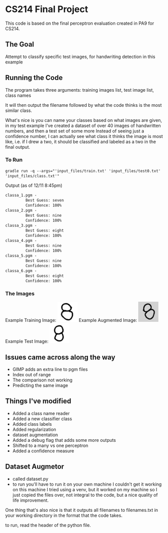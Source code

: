 # CS214 Final Project
This code is based on the final perceptron evaluation created in PA9 for CS214. 

## The Goal
Attempt to classify specific test images, for handwriting detection in this example

## Running the Code
The program takes three arguments: training images list, test image list, class names

It will then output the filename followed by what the code thinks is the most similar class.

What's nice is you can name your classes based on what images are given, in my test example
I've created a dataset of over 40 images of handwritten numbers, and then a test set of some more
Instead of seeing just a confidence number, I can actually see what class it thinks the image
is most like, i.e. if I drew a two, it should be classified and labeled as a two in the final output.

### To Run
```
gradle run -q --args="'input_files/train.txt' 'input_files/test0.txt' 'input_files/class.txt'"
```
Output (as of 12/11 8:45pm)
```
classa_1.pgm - 
         Best Guess: seven
         Confidence: 100%
classa_2.pgm - 
         Best Guess: nine
         Confidence: 100%
classa_3.pgm - 
         Best Guess: eight
         Confidence: 100%
classa_4.pgm - 
         Best Guess: nine
         Confidence: 100%
classa_5.pgm - 
         Best Guess: nine
         Confidence: 100%
classa_6.pgm - 
         Best Guess: eight
         Confidence: 100%
```
### The Images
Example Training Image:
![number](.github/class8_4.png?raw=true "class8_4.pgm")
Example Augmented Image:
![number](.github/class8_4_aug_5.png?raw=true "class8_4_aug_5.pgm")
Example Test Image:
![number](.github/classa_17.png?raw=true "classa_17.pgm")

## Issues came across along the way
- GIMP adds an extra line to pgm files
- Index out of range
- The comparison not working
- Predicting the same image

## Things I've modified
- Added a class name reader
- Added a new classifier class
- Added class labels
- Added regularization
- dataset augmentation
- Added a debug flag that adds some more outputs
- Shifted to a many vs one perceptron
- Added a confidence measure

## Dataset Augmetor
- called dataset.py
- to run you'll have to run it on your own machine I couldn't get it working on this machine
I tried using a venv, but it worked on my machine so I just copied the files over, not integral
to the code, but a nice quality of life improvement.

One thing that's also nice is that it outputs all filenames to filenames.txt in your working directory
in the format that the code takes.

to run, read the header of the python file.